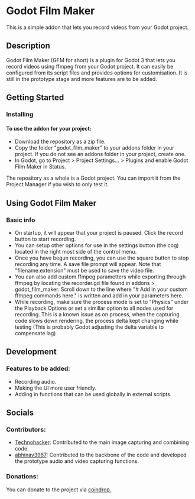 # Godot Film Maker

This is a simple addon that lets you record videos from your Godot project. 

## Description

Godot Film Maker (GFM for short) is a plugin for Godot 3 that lets you record videos using ffmpeg from your Godot project. 
It can easily be configured from its script files and provides options for customisation. 
It is still in the prototype stage and more features are to be added.

## Getting Started

### Installing

#### To use the addon for your project:
* Download the repository as a zip file.
* Copy the folder "godot_film_maker" to your addons folder in your project. If you do not see an addons folder in your project, create one.
* In Godot, go to Project > Project Settings... > Plugins and enable Godot Film Maker in Status.

The repository as a whole is a Godot project. You can import it from the Project Manager if you wish to only test it.

## Using Godot Film Maker

### Basic info
* On startup, it will appear that your project is paused. Click the record button to start recording.
* You can setup other options for use in the settings button (the cog) located in the right most side of the control menu. 
* Once you have begun recording, you can use the square button to stop recording any time. A save file prompt will appear. 
 Note that "filename.extension" must be used to save the video file. 
* You can also add custom ffmpeg parametters while exporting through ffmpeg by locating the recorder.gd file found in addons > godot_film_maker. Scroll down to the line where "# Add in your custom ffmpeg commands here." is written and add in your parameters here.
* While recording, make sure the process mode is set to "Physics" under the Playback Options or set a simillar option to all nodes used for recording. This is a known issue as on process, when the capturing code slows down rendering, the process delta kept changing while testing (This is probably Godot adjusting the delta variable to compensate lag)

## Development

### Features to be added:
* Recording audio.
* Making the UI more user friendly.
* Adding in functions that can be used globally in external scripts.


## Socials

### Contributors:
* [Technohacker](https://github.com/Technohacker): Contributed to the main image capturing and combining code. 
* [abhinav3967](https://github.com/abhinav3967): Contributed to the backbone of the code and developed the prototype audio and video capturing functions. 

### Donations:
You can donate to the project via [coindrop.](https://coindrop.to/simonknowsstuff)

